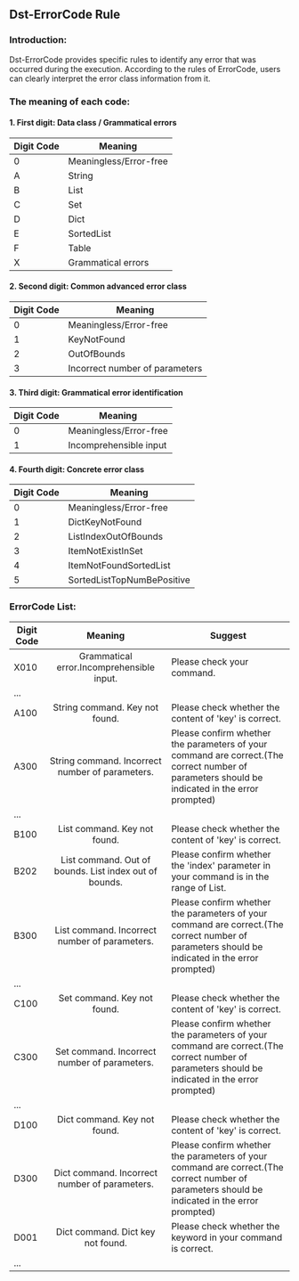 ## Dst-ErrorCode Rule

### Introduction:
Dst-ErrorCode provides specific rules to identify any error that 
was occurred during the execution.
According to the rules of ErrorCode, users can clearly interpret 
the error class information from it.

### The meaning of each code:
#### 1. First digit: Data class / Grammatical errors

Digit Code|Meaning 
---|---
0|Meaningless/Error-free
A|String
B|List
C|Set
D|Dict
E|SortedList
F|Table
X|Grammatical errors 

#### 2. Second digit: Common advanced error class

Digit Code|Meaning
---|---
0|Meaningless/Error-free
1|KeyNotFound
2|OutOfBounds
3|Incorrect number of parameters

#### 3. Third digit: Grammatical error identification

Digit Code|Meaning
---|---
0|Meaningless/Error-free
1|Incomprehensible input

#### 4. Fourth digit: Concrete error class

Digit Code|Meaning
---|---
0|Meaningless/Error-free
1|DictKeyNotFound
2|ListIndexOutOfBounds
3|ItemNotExistInSet
4|ItemNotFoundSortedList
5|SortedListTopNumBePositive

### ErrorCode List:
Digit Code|Meaning|Suggest
---|:---:|---
X010|Grammatical error.Incomprehensible input.|Please check your command.
...|
A100|String command. Key not found.|Please check whether the content of 'key' is correct.
A300|String command. Incorrect number of parameters.|Please confirm whether the parameters of your command are correct.(The correct number of parameters should be indicated in the error prompted)
...|
B100|List command. Key not found.|Please check whether the content of 'key' is correct.
B202|List command. Out of bounds. List index out of bounds.|Please confirm whether the 'index' parameter in your command is in the range of List.
B300|List command. Incorrect number of parameters.|Please confirm whether the parameters of your command are correct.(The correct number of parameters should be indicated in the error prompted)
...|
C100|Set command. Key not found.|Please check whether the content of 'key' is correct.
C300|Set command. Incorrect number of parameters.|Please confirm whether the parameters of your command are correct.(The correct number of parameters should be indicated in the error prompted)
...|
D100|Dict command. Key not found.|Please check whether the content of 'key' is correct.
D300|Dict command. Incorrect number of parameters.|Please confirm whether the parameters of your command are correct.(The correct number of parameters should be indicated in the error prompted)
D001|Dict command. Dict key not found.|Please check whether the keyword in your command is correct.
...|


